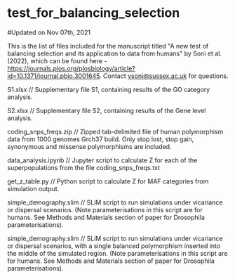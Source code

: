 # test_for_balancing_selection

#Updated on Nov 07th, 2021

This is the list of files included for the manuscript titled "A new test of balancing selection and its application to data from humans" by Soni et al. (2022), which can be found here - https://journals.plos.org/plosbiology/article?id=10.1371/journal.pbio.3001645. Contact vsoni@sussex.ac.uk for questions.

S1.xlsx // Supplementary file S1, containing results of the GO category analysis.

S2.xlsx // Supplementary file S2, containing results of the Gene level analysis.

coding_snps_freqs.zip // Zipped tab-delimited file of human polymorphism data from 1000 genomes Grch37 build. Only stop lost, stop gain, synonymous and missense polymorphisms are included.

data_analysis.ipynb // Jupyter script to calculate Z for each of the superpopulations from the file coding_snps_freqs.txt

get_z_table.py // Python script to calculate Z for MAF categories from simulation output.

simple_demography.slim // SLiM script to run simulations under vicariance or dispersal scenarios. (Note parameterisations in this script are for humans. See Methods and Materials section of paper for Drosophila parameterisations).

simple_demography.slim // SLiM script to run simulations under vicariance or dispersal scenarios, with a single balanced polymorphism inserted into the middle of the simulated region. (Note parameterisations in this script are for humans. See Methods and Materials section of paper for Drosophila parameterisations).
